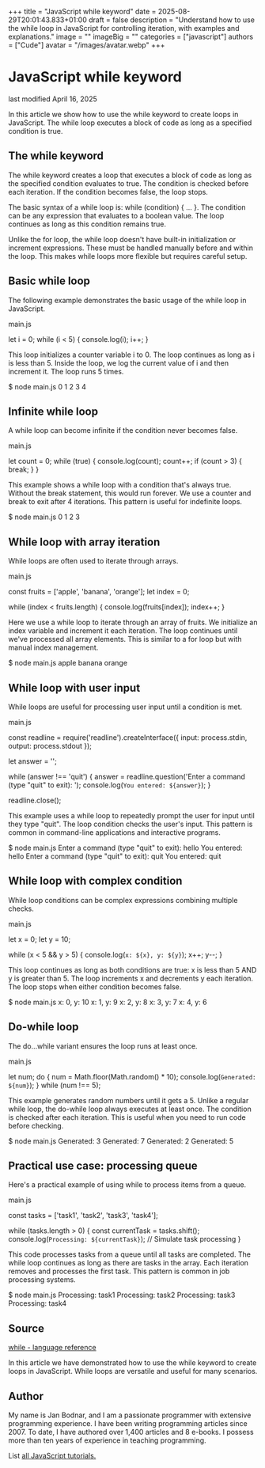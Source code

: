 +++
title = "JavaScript while keyword"
date = 2025-08-29T20:01:43.833+01:00
draft = false
description = "Understand how to use the while loop in JavaScript for controlling iteration, with examples and explanations."
image = ""
imageBig = ""
categories = ["javascript"]
authors = ["Cude"]
avatar = "/images/avatar.webp"
+++

# JavaScript while keyword

last modified April 16, 2025

In this article we show how to use the while keyword to create
loops in JavaScript. The while loop executes a block of code as long as
a specified condition is true.

## The while keyword

The while keyword creates a loop that executes a block of code
as long as the specified condition evaluates to true. The condition is
checked before each iteration. If the condition becomes false, the loop stops.

The basic syntax of a while loop is: while (condition) { ... }.
The condition can be any expression that evaluates to a boolean value. The
loop continues as long as this condition remains true.

Unlike the for loop, the while loop doesn't have built-in initialization or
increment expressions. These must be handled manually before and within the
loop. This makes while loops more flexible but requires careful setup.

## Basic while loop

The following example demonstrates the basic usage of the while
loop in JavaScript.

main.js
  

let i = 0;
while (i &lt; 5) {
    console.log(i);
    i++;
}

This loop initializes a counter variable i to 0. The loop continues
as long as i is less than 5. Inside the loop, we log the current
value of i and then increment it. The loop runs 5 times.

$ node main.js
0
1
2
3
4

## Infinite while loop

A while loop can become infinite if the condition never becomes false.

main.js
  

let count = 0;
while (true) {
    console.log(count);
    count++;
    if (count &gt; 3) {
        break;
    }
}

This example shows a while loop with a condition that's always true. Without
the break statement, this would run forever. We use a counter and break to
exit after 4 iterations. This pattern is useful for indefinite loops.

$ node main.js
0
1
2
3

## While loop with array iteration

While loops are often used to iterate through arrays.

main.js
  

const fruits = ['apple', 'banana', 'orange'];
let index = 0;

while (index &lt; fruits.length) {
    console.log(fruits[index]);
    index++;
}

Here we use a while loop to iterate through an array of fruits. We initialize
an index variable and increment it each iteration. The loop continues until
we've processed all array elements. This is similar to a for loop but with
manual index management.

$ node main.js
apple
banana
orange

## While loop with user input

While loops are useful for processing user input until a condition is met.

main.js
  

const readline = require('readline').createInterface({
    input: process.stdin,
    output: process.stdout
});

let answer = '';

while (answer !== 'quit') {
    answer = readline.question('Enter a command (type "quit" to exit): ');
    console.log(`You entered: ${answer}`);
}

readline.close();

This example uses a while loop to repeatedly prompt the user for input until
they type "quit". The loop condition checks the user's input. This pattern is
common in command-line applications and interactive programs.

$ node main.js
Enter a command (type "quit" to exit): hello
You entered: hello
Enter a command (type "quit" to exit): quit
You entered: quit

## While loop with complex condition

While loop conditions can be complex expressions combining multiple checks.

main.js
  

let x = 0;
let y = 10;

while (x &lt; 5 &amp;&amp; y &gt; 5) {
    console.log(`x: ${x}, y: ${y}`);
    x++;
    y--;
}

This loop continues as long as both conditions are true: x is less than 5 AND
y is greater than 5. The loop increments x and decrements y each iteration.
The loop stops when either condition becomes false.

$ node main.js
x: 0, y: 10
x: 1, y: 9
x: 2, y: 8
x: 3, y: 7
x: 4, y: 6

## Do-while loop

The do...while variant ensures the loop runs at least once.

main.js
  

let num;
do {
    num = Math.floor(Math.random() * 10);
    console.log(`Generated: ${num}`);
} while (num !== 5);

This example generates random numbers until it gets a 5. Unlike a regular while
loop, the do-while loop always executes at least once. The condition is checked
after each iteration. This is useful when you need to run code before checking.

$ node main.js
Generated: 3
Generated: 7
Generated: 2
Generated: 5

## Practical use case: processing queue

Here's a practical example of using while to process items from a queue.

main.js
  

const tasks = ['task1', 'task2', 'task3', 'task4'];

while (tasks.length &gt; 0) {
    const currentTask = tasks.shift();
    console.log(`Processing: ${currentTask}`);
    // Simulate task processing
}

This code processes tasks from a queue until all tasks are completed. The while
loop continues as long as there are tasks in the array. Each iteration removes
and processes the first task. This pattern is common in job processing systems.

$ node main.js
Processing: task1
Processing: task2
Processing: task3
Processing: task4

## Source

[while - language reference](https://developer.mozilla.org/en-US/docs/Web/JavaScript/Reference/Statements/while)

In this article we have demonstrated how to use the while keyword to create
loops in JavaScript. While loops are versatile and useful for many scenarios.

## Author

My name is Jan Bodnar, and I am a passionate programmer with extensive
programming experience. I have been writing programming articles since 2007.
To date, I have authored over 1,400 articles and 8 e-books. I possess more
than ten years of experience in teaching programming.

List [all JavaScript tutorials.](/all/#js)